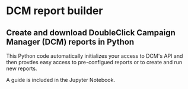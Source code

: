 # DCM report builder
## Create and download DoubleClick Campaign Manager (DCM) reports in Python

This Python code automatically initializes your access to DCM's API and then provdes easy access to pre-configued reports or to create and run new reports.

A guide is included in the Jupyter Notebook.
